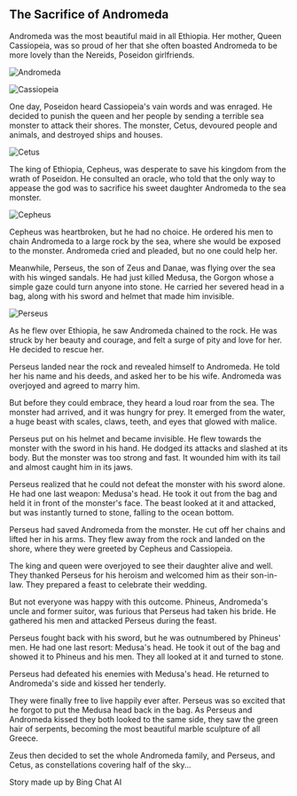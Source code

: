 ## The Sacrifice of Andromeda

Andromeda was the most beautiful maid in all Ethiopia. Her mother, Queen Cassiopeia, was so proud of her that she often boasted Andromeda to be more lovely than the Nereids, Poseidon girlfriends.

![Andromeda](Andromeda.png)

![Cassiopeia](Cassiopeia.png)

One day, Poseidon heard Cassiopeia's vain words and was enraged. He decided to punish the queen and her people by sending a terrible sea monster to attack their shores. The monster, Cetus, devoured people and animals, and destroyed ships and houses.

![Cetus](Cetus.png)

The king of Ethiopia, Cepheus, was desperate to save his kingdom from the wrath of Poseidon. He consulted an oracle, who told that the only way to appease the god was to sacrifice his sweet daughter Andromeda to the sea monster.

![Cepheus](Cepheus.png)

Cepheus was heartbroken, but he had no choice. He ordered his men to chain Andromeda to a large rock by the sea, where she would be exposed to the monster. Andromeda cried and pleaded, but no one could help her.

Meanwhile, Perseus, the son of Zeus and Danae, was flying over the sea with his winged sandals. He had just killed Medusa, the Gorgon whose a simple gaze could turn anyone into stone. He carried her severed head in a bag, along with his sword and helmet that made him invisible.

![Perseus](Perseus.png)

As he flew over Ethiopia, he saw Andromeda chained to the rock. He was struck by her beauty and courage, and felt a surge of pity and love for her. He decided to rescue her.

Perseus landed near the rock and revealed himself to Andromeda. He told her his name and his deeds, and asked her to be his wife. Andromeda was overjoyed and agreed to marry him.

But before they could embrace, they heard a loud roar from the sea. The monster had arrived, and it was hungry for prey. It emerged from the water, a huge beast with scales, claws, teeth, and eyes that glowed with malice.

Perseus put on his helmet and became invisible. He flew towards the monster with the sword in his hand. He dodged its attacks and slashed at its body. But the monster was too strong and fast. It wounded him with its tail and almost caught him in its jaws.

Perseus realized that he could not defeat the monster with his sword alone. He had one last weapon: Medusa's head. He took it out from the bag and held it in front of the monster's face. The beast looked at it and attacked, but was instantly turned to stone, falling to the ocean bottom.

Perseus had saved Andromeda from the monster. He cut off her chains and lifted her in his arms. They flew away from the rock and landed on the shore, where they were greeted by Cepheus and Cassiopeia.

The king and queen were overjoyed to see their daughter alive and well. They thanked Perseus for his heroism and welcomed him as their son-in-law. They prepared a feast to celebrate their wedding.

But not everyone was happy with this outcome. Phineus, Andromeda's uncle and former suitor, was furious that Perseus had taken his bride. He gathered his men and attacked Perseus during the feast.

Perseus fought back with his sword, but he was outnumbered by Phineus' men. He had one last resort: Medusa's head. He took it out of the bag and showed it to Phineus and his men. They all looked at it and turned to stone.

Perseus had defeated his enemies with Medusa's head. He returned to Andromeda's side and kissed her tenderly.

They were finally free to live happily ever after. Perseus was so excited that he forgot to put the Medusa head back in the bag. As Perseus and Andromeda kissed they both looked to the same side, they saw the green hair of serpents, becoming the most beautiful marble sculpture of all Greece.

Zeus then decided to set the whole Andromeda family, and Perseus, and Cetus, as constellations covering half of the sky...

Story made up by Bing Chat AI